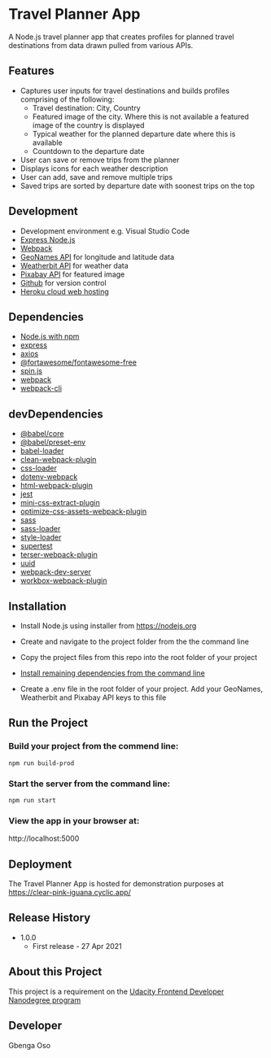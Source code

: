 # Travel Planner App
A Node.js travel planner app that creates profiles for planned travel destinations from data drawn pulled from various APIs.

## Features
- Captures user inputs for travel destinations and builds profiles comprising of the following:
    - Travel destination: City, Country
    - Featured image of the city. Where this is not available a featured image of the country is displayed
    - Typical weather for the planned departure date where this is available
    - Countdown to the departure date
- User can save or remove trips from the planner
- Displays icons for each weather description
- User can add, save and remove multiple trips
- Saved trips are sorted by departure date with soonest trips on the top

## Development
- Development environment e.g. Visual Studio Code
- [Express Node.js](https://expressjs.com/)
- [Webpack](https://webpack.js.org/)
- [GeoNames API](https://www.geonames.org/) for longitude and latitude data
- [Weatherbit API](https://www.weatherbit.io/) for weather data
- [Pixabay API](https://pixabay.com/service/about/api/) for featured image
- [Github](https://github.com/) for version control
- [Heroku cloud web hosting](https://www.heroku.com/)

## Dependencies
- [Node.js with npm](https://nodejs.org/)
- [express](https://www.npmjs.com/package/express)
- [axios](https://www.npmjs.com/package/axios)
- [@fortawesome/fontawesome-free](https://www.npmjs.com/package/@fortawesome/fontawesome-free)
- [spin.js](https://spin.js.org/)
- [webpack](https://www.npmjs.com/package/webpack)
- [webpack-cli](https://www.npmjs.com/package/webpack-cli)

## devDependencies
- [@babel/core](https://www.npmjs.com/package/@babel/core)
- [@babel/preset-env](https://www.npmjs.com/package/@babel/preset-env)
- [babel-loader](https://www.npmjs.com/package/babel-loader)
- [clean-webpack-plugin](https://www.npmjs.com/package/clean-webpack-plugin)
- [css-loader](https://www.npmjs.com/package/css-loader)
- [dotenv-webpack](https://www.npmjs.com/package/dotenv-webpack)
- [html-webpack-plugin](https://www.npmjs.com/package/html-webpack-plugin)
- [jest](https://www.npmjs.com/package/jest)
- [mini-css-extract-plugin](https://www.npmjs.com/package/mini-css-extract-plugin)
- [optimize-css-assets-webpack-plugin](https://www.npmjs.com/package/optimize-css-assets-webpack-plugin)
- [sass](https://www.npmjs.com/package/sass)
- [sass-loader](https://www.npmjs.com/package/sass-loader)
- [style-loader](https://www.npmjs.com/package/style-loader)
- [supertest](https://www.npmjs.com/package/supertest)
- [terser-webpack-plugin](https://www.npmjs.com/package/terser-webpack-plugin)
- [uuid](https://www.npmjs.com/package/uuid)
- [webpack-dev-server](https://www.npmjs.com/package/webpack-dev-server)
- [workbox-webpack-plugin](https://www.npmjs.com/package/workbox-webpack-plugin)

## Installation
- Install Node.js using installer from https://nodejs.org
- Create and navigate to the project folder from the the command line
- Copy the project files from this repo into the root folder of your project
- [Install remaining dependencies from the command line](https://docs.npmjs.com/cli/v7/commands/npm-install)

- Create a .env file in the root folder of your project. Add your GeoNames, Weatherbit and Pixabay API keys to this file

## Run the Project
### Build your project from the commend line:

`npm run build-prod`

### Start the server from the command line:

`npm run start`

### View the app in your browser at:
http://localhost:5000

## Deployment
The Travel Planner App is hosted for demonstration purposes at https://clear-pink-iguana.cyclic.app/

## Release History
- 1.0.0
    - First release - 27 Apr 2021

## About this Project
This project is a requirement on the [Udacity Frontend Developer Nanodegree program](https://www.udacity.com/course/front-end-web-developer-nanodegree--nd0011/)

## Developer
Gbenga Oso

